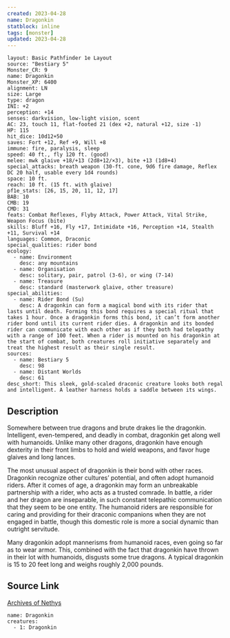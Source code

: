 ```yaml
---
created: 2023-04-28
name: Dragonkin
statblock: inline
tags: [monster]
updated: 2023-04-28
---
```

```statblock
layout: Basic Pathfinder 1e Layout
source: "Bestiary 5"
Monster_CR: 9
name: Dragonkin
Monster_XP: 6400
alignment: LN
size: Large
type: dragon
INI: +2
perception: +14
senses: darkvision, low-light vision, scent
AC: 23, touch 11, flat-footed 21 (dex +2, natural +12, size -1)
HP: 115
hit_dice: 10d12+50
saves: Fort +12, Ref +9, Will +8
immune: fire, paralysis, sleep
speed: 40 ft., fly 120 ft. (good)
melee: mwk glaive +18/+13 (2d8+12/×3), bite +13 (1d8+4)
special_attacks: breath weapon (30-ft. cone, 9d6 fire damage, Reflex DC 20 half, usable every 1d4 rounds)
space: 10 ft.
reach: 10 ft. (15 ft. with glaive)
pf1e_stats: [26, 15, 20, 11, 12, 17]
BAB: 10
CMB: 19
CMD: 31
feats: Combat Reflexes, Flyby Attack, Power Attack, Vital Strike, Weapon Focus (bite)
skills: Bluff +16, Fly +17, Intimidate +16, Perception +14, Stealth +11, Survival +14
languages: Common, Draconic
special_qualities: rider bond
ecology:
  - name: Environment
    desc: any mountains
  - name: Organisation
    desc: solitary, pair, patrol (3-6), or wing (7-14)
  - name: Treasure
    desc: standard (masterwork glaive, other treasure)
special_abilities:
  - name: Rider Bond (Su)
    desc: A dragonkin can form a magical bond with its rider that lasts until death. Forming this bond requires a special ritual that takes 1 hour. Once a dragonkin forms this bond, it can’t form another rider bond until its current rider dies. A dragonkin and its bonded rider can communicate with each other as if they both had telepathy with a range of 100 feet. When a rider is mounted on his dragonkin at the start of combat, both creatures roll initiative separately and treat the highest result as their single result.
sources:
  - name: Bestiary 5
    desc: 98
  - name: Distant Worlds
    desc: 61
desc_short: This sleek, gold-scaled draconic creature looks both regal and intelligent. A leather harness holds a saddle between its wings.
```
## Description
Somewhere between true dragons and brute drakes lie the dragonkin. Intelligent, even-tempered, and deadly in combat, dragonkin get along well with humanoids. Unlike many other dragons, dragonkin have enough dexterity in their front limbs to hold and wield weapons, and favor huge glaives and long lances.

The most unusual aspect of dragonkin is their bond with other races. Dragonkin recognize other cultures’ potential, and often adopt humanoid riders. After it comes of age, a dragonkin may form an unbreakable partnership with a rider, who acts as a trusted comrade. In battle, a rider and her dragon are inseparable, in such constant telepathic communication that they seem to be one entity. The humanoid riders are responsible for caring and providing for their draconic companions when they are not engaged in battle, though this domestic role is more a social dynamic than outright servitude.

Many dragonkin adopt mannerisms from humanoid races, even going so far as to wear armor. This, combined with the fact that dragonkin have thrown in their lot with humanoids, disgusts some true dragons. A typical dragonkin is 15 to 20 feet long and weighs roughly 2,000 pounds.
## Source Link
[Archives of Nethys](https://aonprd.com/MonsterDisplay.aspx?ItemName=Dragonkin)
```encounter-table
name: Dragonkin
creatures:
  - 1: Dragonkin
```
